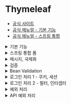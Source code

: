 # Thymeleaf
- [공식 사이트](https://www.thymeleaf.org/)
- [공식 메뉴얼 - 기본 기능](https://www.thymeleaf.org/doc/tutorials/3.0/usingthymeleaf.html)
- [공식 메뉴얼 - 스프링 통합](https://www.thymeleaf.org/doc/tutorials/3.0/thymeleafspring.html)

<details><summary>기본 기능</summary>
<p>

### 타임리프 특징
- 서버 사이드 HTML 렌터링 (SSR)
  - 백엔드 서버에서 HTML을 동적으로 렌더링
- 네츄럴 템플릿
  - 순수 HTML을 유지하면서 뷰 템플릿도 사용 가능
- 스프링 통합 지원

### 타임리프 기본 기능
- 사용 선언
    ```html
    <html xmlns:th="http://www.thymeleaf.org">
  ```
- 기본 표현식
    ```
    - 간단한 표현:
        - 변수 표현식: ${...}
        - 선택 변수 표현식: *{...}
        - 메시지 표현식: #{...}
        - 링크 URL 표현식: @{...}
        - 조각 표현식: ~{...}
    - 리터럴
        - 텍스트: 'one text', 'Another one!', ...
        - 숫자: 0, 34, 3.0, 12.3, ...
        - 불린: true, false
        - 널: null
        - 리터럴 토큰: one, sometext, main, ...
    - 문자 연산:
        - 문자 합치기: +
        - 리터럴 대체: |The name is ${name}|
    - 산술 연산:
        - Binary operators: +, -, *, /, %
        - Minus sign (unary operator): -
    - 불린 연산:
        - Binary operators: and, or
        - Boolean negation (unary operator): !, not
    - 비교와 동등:
        - 비교: >, <, >=, <=, (gt, lt, ge, le)
        - 동등 연산: ==, != (eq, ne)
    - 조건 연산:
        - If-then: (if) ? (then)
        - If-then-else: (if) ? (then) : (else)
        - Default: (value) ?: (default value)
    - 특별한 토큰:
        - No-Operation: _
  ```

### 텍스트 - text, utext
HTML의 콘텐츠(content)에 데이터를 출력하고 싶을 때
```html
<span th:text="${data}">기본 텍스트</span>
```
HTML의 태그 속성이 아니라 HTML 콘텐츠 영역 안에서 데이터를 직접 출력하고 싶다면
```html
컨텐츠 안에서 직접 출력하기 = [[${data}]]
```
- Escape
  - HTML 문서는 ```< , >``` 같은 특수 문자를 기반으로 정의한다. 따라서 뷰 템플릿으로 HTML 화면을 생성할 떄는 출력하는 데이터에 이러한 특수 문자가 있는 것을 주의해야 한다.
  - 타임리프가 제공하는 ```th:text```, ```[[...]]``` 는 기본적으로 이스케이프를 제공한다.
  - 언이스케이프하려면 ```th:utext```, ```[()]``` 로 사용하면 된다.

### 변수 - SpringEL
타임리프에서 변수를 사용할 때는 변수 표현식을 사용
- 변수 표현식: ```${...}```
- 그리고 이 변수 표현식에는 SpringEL이라는 스프링이 제공하는 표현식을 사용할 수 있다.
#### Object
- ```user.username```: user의 username을 프로퍼티 접근 -> ```user.getUsername()```과 같음
- ```user['username']```: 위와 같음
- ```user.getUsername()```: user의 getUsername()을 직접 호출
#### List
- ```users[0].username```: List에서 첫번째 회원을 찾고 username을 프로퍼티 접근 -> ```user[0].getUsername()```과 같음
- ```user[0]['username']```: 위와 같음
- ```user[0].getUsername()```: 리스트에서 첫번째 회원을 찾고 메서드를 직접 호출
#### Map
- ```userMap['userA'].username```: Map에서 userA를 찾고 username을 프로퍼티 접근 -> ```userMap['userA'].getUsername()```과 같음
- ```userMap['userA']['username']```: 위와 같음
- ```userMap['userA'].getUsername()```: Map에서 userA를 찾고 메서드를 직접 호출
#### 지역 변수
- ```th:with``` 사용

### 기본 객체들
- ```${#request}```
- ```${#response}```
- ```${#session}```
- ```${#servletContext}```
- ```${#locale}```
- 편의 객체
  - HTTP 요청 파라미터 접근 ```${param.xxx}```
  - HTTP 세션 접근 ```${session.xxx}```
  - 스프링 빈 접근 ```${@helloBean.hello('Spring!')}```

### 유틸리티 객체와 날짜
- ```#message``` : 메시지, 국제화 처리
- ```#uris``` : URI 이스케이프 지원
- ```#dates``` : ```java.util.Date``` 서식 지원
- ```#calendars``` : ```java.util.Calendar``` 서식 지원
- ```#temporals``` : 자바 8 날짜 서식 지원
- ```#numbers``` : 숫자 서식 지원
- ```#strings``` : 문자 관련 편의 기능
- ```#objects``` : 객체 관련 기능 제공
- ```#bools``` : boolean 관련 기능 제공
- ```#arrays``` : 배열 관련 기능 제공
- ```#lists, #sets, #maps``` : 컬렉션 관련 기능 제공
- ```#ids``` : 아이디 처리 관련 기능 제공
#### 자바 8 날짜
타임리프에서 자바 8 날짜인 ```LocalDate, LocalDateTime, Instant``` 를 사용하려면 추가 라이브러리(```thymeleaf-extra-java8time```)가 필요하지만, 스프링부트 타임리프를 사용하면 자동으로 추가

### URL 링크
타임리프에서 URL을 생성할 때는 ```@{...}``` 문법을 사용

### 리터럴 (Literals)
- 타임리프에서 문자 리터럴은 항상 작은 따옴표로 감싸야함 (공백없이 이어지는 경우 생략 가능)

### 속성 값 설정
- 속성 설정
  - ```th:*``` 속성을 지정하면 타임리프는 기존 속성을 ```th:*``` 로 지정한 속성으로 대체한다. 기존 속성이 없다면 새로 만든다.
  - ```<input type="text" name="mock" th:name="userA" />``` -> 타임리프 랜더링 후 ```<input type="text" name="userA" />```
- 속성 추가
  - ```th:attrappend``` : 속성 값의 값에 값을 추가한다.
  - ```th:attrprepend``` : 속성 값의 뒤에 값을 추가한다.
  - ```th:classappend``` : class 속성에 자연스럽게 추가한다.
- checked 처리
  - 타임리프의 ```th:checked``` 는 값이 ```false``` 인 경우 ```cheched``` 속성 자체를 제거

### 자바스크립트 인라인
- 텍스트 랜더링
  - ```var username = [[${user.username}]];```
    - 인라인 사용 전 -> ```var username = userA;```
    - 인라인 사용 후 -> ```var username = "userA";```
- 자바스크립트 내추럴 템플릿
  - ```var username = /*[[${user.username}]]*/ "test username";```
    - 인라인 사용 전 -> ```var username = /*userA*/ "test username";```
    - 인라인 사용 후 -> ```var username = "userA";```
- 객체
  - JSON 으로 자동 변환
  - ```var user = [[${user}]];```
    - 인라인 사용 전 -> ```var user = BasicController.User(username=userA, age=10);```
    - 인라인 사용 후 -> ```var user = {"username": "userA", "age": 10};```

### 템플릿 조각
웹 페이지를 개발할 때는 공통 영역이 많이 있다. 예를 들어 상단 영역이나 하단 영역, 좌측 카테고리 등등 여러 페이지에서 함께 사용하는 영역들이 있다.
타임리프는 이런 공통 영역을 위해 템플릿 조각과 레이아웃 기능을 지원한다.
    </p>
</details>

<details><summary>스프링 통합 폼</summary>
<p>

### 입력 폼 처리
- ```th:object="${item}"``` : form에서 사용할 객체를 지정한다. 선택 변수식```*{...}```을 적용할 수 있다.
- ```th:field="*{itemName}"```
  - ```*{itemName} == ${item.itemName}```
  - id, name, value 속성을 모두 자동으로 만들어준다.

### 체크 박스
- 체크 박스를 체크하면 HTML Form에서 ```open = on```이라는 값을 넘기고 스프링에서 ```on```이라는 문자를 ```true``` 타입으로 변환한다.
- 체크 박스 자체를 선택하지 않으면 ```open```이라는 필드 자체가 서버로 전송되지 않는다.
- 꼼수로 hidden 필드를 적용하여 체크 박스 미 체크 시 SpringMVC가 ```_open``` 값을 확인하여 ```false```를 인식할 수 있다.
- ```th:field="*{open}"``` 을 사용하면 타임리프가 자동으로 hidden 필드를 추가해준다. 체크가 된 경우 ```checked``` 속성 또한 추가해준다.
- 멀티 체크 박스의 경우도 hidden 필드를 자동으로 생성하게 되어 아무 것도 선택하지 않았을 때 빈 배열이 전달된다.

### 라디오 버튼
- 라디오 버튼은 체크 박스와 비슷하지만 null 값을 허용하고 수정 시에도 한번 체크한 값을 뺄 수 없기 때문에 hidden 필드를 생성하지 않는다.
- 타임리프에서 스프링 EL 문법으로 직접 enum 에 접근할 수 있는데 ```$(T(hello.thymleaf.itemservice.domain.item.itemType).values())```
- 하지만 위와 같이 하는 경우 enum 의 패키지 변경이 html 에도 영향이 있으므로 추천하지는 않는다.

### 셀렉트 박스
- 셀렉트 박스도 라디오와 비슷하게 적용하여 개발할 수 있습니다.

</p>
</details>

<details><summary>메시지, 국제화</summary>
<p>

### 메시지
- 스프링 사용 시 MessageSource 라는 인터페이스를 지정해주어야 한다.
  ```java
  @Bean
  public MessageSource messageSource() {
    ResourceBundleMessageSource messageSource = new ResourceBundleMessageSource();
    messageSource.setBasenames("messages", "errors");
    messageSource.setDefaultEncoding("utf-8");
    return messageSource;
  }
  ```
  - ```basenames```: 설정 파일의 이름을 지정한다.
    - ```messages```로 지정하면 ```messages.properties``` 파일을 읽어서 사용한다.
    - 파일의 위치는 ```/resources/messages.properties``` 에 두면 된다.
  - ```defaultEncoding```: 인코딩 정보를 지정한다.
- 하지만 스프링 부트를 사용하면 자동으로 MessageSource 를 빈으로 등록한다.
- 스프링 부트 메시지 소스 설정
  ```yaml
  spring:
    messages:
      basename: messages, config.i18n.messages
  ``` 
  + 기본값은 ```spring.messages.basename=messages```
  + MessageSource 를 빈으로 등록하지 않고, 스프링 부트와 관련된 별도의 설정을 하지 않으면 messages 라는 이름으로 기본 등록된다.
  + 따라서 messages.properties, messages_ko.properties, messages_en.properties 파일만 등록하면 자동으로 인식된다.
- 애플리케이션에 적용하기
  + thymeleaf 에서 적용 시 다음과 같이 사용할 수 있음
    - ```<label th:text="#{page.items}"></label>```
    - ```<p th:text="#{hello.name(${item.itemName})}"></p>```

### 국제화
- message 설정에 맞춰 messages.properties, messages_en.properties 등과 같이 파일을 만들어 사용할 수 있다.
- 기본 Locale 설정은 웹 브라우저의 Accept-Language 헤더 값을 사용한다.
- Locale 선택 방식을 변경하고 싶다면 ```LocaleResolver``` 인터페이스 구현체를 변경하면 된다.
- 기본적으로 Accept-Language 는 ```AcceptHeaderLocaleResolver``` 를 사용한다.
</p>
</details>

<details><summary>검증</summary>
<p>

### 검증 v1
- 일반적인 상품 저장 로직은 PRG(Post - Redirect - Get) 방식으로 동작하지만
- 검증이 맞지 않을 때 모델에 검증 데이터를 담아서 다시 폼을 보여줄 수 있도록 개발되어야 한다.
- 참고 **Safe Navigation Operation**
  + ```error?```는 error 가 null 일 때 NPE 가 발생하는 대신 null 로 처리하여 이후 로직이 실행되지 않도록 한다.
- 참고 **@ModelAttribute**
  + 자동으로 model 에 데이터를 추가하는데 기본적으로 type 이름으로 키가 잡히기 때문에 변경하려면
  + ```@ModelAttribute("name")```과 같이 이름을 지정해주면 된다.

### 검증 v2
- ```BindingResult```
  + 스프링이 제공하는 검증 요류를 보관하는 객체이다. 검증 오류가 발생하면 여기에 보관하면 된다.
  + ```BindingResult```가 있으면 ```@ModelAttribute```에 데이터 바인딩 시 오류가 발생해도 컨트롤러가 호출된다.
  + 예) ```@ModelAttribute```에 바인딩 시 타입 오류가 발생하면?
    - ```BindingResult```가 없으면 -> 400 오류가 발생하면서 컨트롤러가 호출되지 않고 오류 페이지로 이동
    - ```BindingResult```가 있으면 -> 오류 정보(```FieldError```)를 ```BindingResult```에 담아서 컨트롤러 정상 호출
  + ```BindingResult```에 검증 오류를 적용하는 3가지 방법
    - ```@ModelAttribute```의 객체에 타입 오류 등으로 바인딩이 실패하는 경우에 스프링이 ```FieldError``` 생성해서 ```BindingResult```에 넣어준다.
    - 개발자가 직접 넣어준다.
    - ```Validator``` 사용
  + 타입 오류 확인
    - 숫자가 입력되어야 할 곳에 문자를 입력해서 타입을 다르게 해서 ```BindingResult```를 호출하고 ```bindingResult```의 값을 확인해보자.
  + 주의
    - ```BindingResult```는 검증할 대상 바로 다음에 와야 한다. 순서가 중요하다. 예를 들어 ```@ModelAttribute Item item``` 바로 다음에 ```BindingResult```가 와야 한다.
    - ```BindingResult```는 Model 에 자동으로 포함된다.
  + ```BindingResult```와 ```Errors```
    - ```org.springframework.validation.Errors```
    - ```org.springframework.validation.BindingResult```
    - ```BindingResult```는 인터페이스이고 ```Errors``` 인터페이스를 상속받고 있다.
    - 실제 넘어오는 구현체는 ```BeanPropertyBindingResult```라는 것인데 둘다 구현하고 있으므로 ```BindingResult``` 대신에 ```Errors```를 사용해도 된다.
    - ```Errors``` 인터페이스는 단순한 오류 저장과 조회 기능을 제공한다.
    - ```BindingResult```는 여기에 더해서 추가적인 기능들을 제공한다. ```addError()```도 ```BindingResult```가 제공하므로 여기서는 ```BindingResult```를 사용하자. 주로 관례상 ```BindingResult```를 많이 사용한다.
- ```FieldError```, ```ObjectError```
  + ```FieldError```는 두가지 생성자를 제공한다.
    ```java
    public FieldError(String objectName, String field, String defaultMessage);
    public FieldError(String objectName, String field, @Nullable Object rejectedValue, boolean bindingFailure,
            @Nullable String[] codes, @Nullable Object[] arguments, @Nullable String defaultMessage);
    ```
    - 파라미터 목록
      + ```objectName```: 오류가 발생한 객체 이름
      + ```field```: 오류 필드
      + ```rejectValue```: 사용자가 입력한 값(거절된 값)
      + ```bindingFailure```: 타입 오류 같은 바인딩 실패인지, 검증 실패인지 구분 값
      + ```codes```: 메시지 코드
      + ```arguments```: 메시지에 사용하는 인자
      + ```defaultMessage```: 기본 오류 메시지
    - 오류 발생 시 사용자 입력 값 유지
      + 사용자의 입력 데이터가 컨트롤러의 ```@ModelAttribute```에 바인딩 되는 시점에 오류가 발생하면 모델 객체에 사용자 입력 값을 유지하기 어렵다.
      + 예를 들어 가격에 숫자가 아닌 문자가 입력된다면 가격은 Integer 타입으로 문자를 보관할 수 있는 방법이 없다.
      + 그래서 오류가 발생한 경우 사용자 입력 값을 보관하는 별도의 방법이 필요하다. 그리고 이렇게 보관된 사용자 입력 값을 검증 오류 발생 시 다시 화면에 노출한다.
      + ```FieldError```는 오류 발생 시 사용자 입력 값을 저장하는 기능을 제공한다.
    - 타임리프의 사용자 입력 값 유지
      + ```th:field="*{price}"```
      + 타임리프의 ```th:field```는 정상 상황에는 모델의 값을 사용하지만, 오류가 발생하면 ```FieldError```에서 보관된 값을 사용해서 값을 출력한다.
    - 스프링 바인딩 오류 처리
      + 타입 오류로 바인딩에 실패하면 스프링은 ```FieldError```를 생성하면서 사용자가 입력한 값을 넣어둔다. 그리고 해당 오류를 ```BindingResult```에 담아서 컨트롤러를 호출한다.
      + 따라서 타입 오류 같은 바인딩 오류 시에도 사용자의 오류 메시지를 정상 출력할 수 있다.
  + ```ObjectError```

### 오류 코드와 메시지 처리
- ```FieldError```, ```ObjectError``` 의 생성자 활용
  + ```codes```: ```required.item.itemName```를 사용해서 메시지 코드를 지정한다. 메시지 코드는 하나가 아니라 배열로 여러 값을 전달할 수 있는데 순서대로 매칭해서 처음 매칭되는 메시지를 사용한다.
  + ```arguments```: ```new Object[]{1000, 1000000}```를 사용해서 코드의 ```{0}, {1}```로 치환할 값을 전달한다.
- ```BindingResult```의 ```rejectValue()```, ```reject()``` 활용
  + 컨트롤러에서 ```BindingResult```는 검증해야 할 객체인 target 바로 뒤에 온다. 따라서 ```BindingResult```는 이미 본인이 검증해야할 객체인 target을 알고 있다.
  + ```rejectValue()```, ```reject()```를 사용할 수 있다.
  + ```field```: 오류 필드명
  + ```errorCode```: 오류 코드(이 오류 코드는 메시지에 등록된 코드가 아니다. 뒤에서 설명할 MessageResolver를 위한 에러 코드다.)
  + ```errorArgs```: 오류 메시지에서 ```{0}```을 치환하기 위한 값
  + ```defaultMessage```: 오류 메시지를 찾을 수 없을 때 사용하는 기본 메시지
  + 에러 메시지 코드를 범용적으로 적어도 객체명과 필드명을 조합한 구체적인 메시지가 있는지 확인하고 없으면 범용적 메시지를 사용한다. -> 스프링은 ```MessageCodesResolver```라는 것으로 이러한 기능을 지원한다.
- ```MessageCodesResolver```
  + 검증 오류 코드로 메시지 코드들을 생성한다.
  + ```MessageCodesResolver```는 인터페이스고 ```DefaultMessageCodesResolver```는 기본 구현체이다.
  + 주로 ```ObjectError```, ```FieldError```와 함께 사용한다.
  + 기본 메시지 생성 규칙
    - 객체 오류
      + code + "." + object name
      + code
    - 필드 오류
      + code + "." + object name + "." + field name
      + code + "." + field name
      + code + "." + field type
      + code
  + 동작 방식
    - ```rejectValue()```, ```reject```는 내부에서 ```MessageCodesResolver```를 사용한다. 여기에서 메시지 코드를 생성한다.
    - ```FieldError```, ```ObjectError```의 생성자를 보면, 오류 코드를 하나가 아니라 여러 오류 코드를 가질 수 있다. ```MessageCodesResolver```를 통해서 생성된 순서대로 오류 코드를 보관한다.
- ```ValidationUtils``` 사용
  + ```ValidationUtils.rejectIfEmptyOrWhitespace(bindingResult, "itemName", "required");```과 같이 사용할 수 있다.
- 스프링이 직접 작성한 메시지 코드
  + 스프링은 타입 오류가 발생하면 ```typeMismatch```라는 오류 코드를 사용한다.
- ```WebDataBinder``` 사용하기
  + 스프링의 파라미터 바인딩 역할을 해주고 검증 기능도 내부에 포함한다.
  + ```@InitBinder```로 ```WebDataBinder```에 검증기를 추가하면 해당 컨트롤러에서는 검증기를 자동으로 적용할 수 있다.
  + 그리고 검증할 대상 앞에 ```@Validated``` 를 추가한다.
  + 동작 방식
    - ```@Validated```는 검증기를 실행하라는 애노테이션이다.
    - 이 애노테이션이 붙으면 앞서 ```WebDataBinder```에 등록한 검증기를 찾아서 실행한다.
    - 여러 검증기를 등록하는 경우 ```supports()```를 통해 적절한 검증기를 찾아 실행하게 된다.
  + 글로벌 설정은 다음과 같이 진행
    ```java
    @Configuration
    public class validationConfig implements WebMvcConfig {
        @Override
        public Validator validator() {
            return new ItemValidator();
        }
    }
    ```
</p>
</details>

<details><summary>Bean Validation</summary>
<p>

### Bean Validation
- 특정 구현체가 아니라 Bean Validation 2.0 (JSR-380) 이라는 기술 표준이다. 쉽게 말해 검증 애노테이션과 여러 인터페이스의 모음이다.
- 마치 JPA가 표준 기술이고 그 구현체로 하이버네이트가 있는 것과 같다.
- 일반적으로 사용하는 구현체는 하이버네이트 validation이다. (ORM과 관련 있는 것은 아니다.)
- 하이버네이트 validation 관련 링크
  + 공식 사이트: https://hibernate.org/validator/
  + 공식 메뉴얼: https://docs.jboss.org/hibernate/stable/validator/reference/en-US/html_single/?v=8.0
  + 검증 애노테이션 모음: https://docs.jboss.org/hibernate/stable/validator/reference/en-US/html_single/?v=8.0#validator-defineconstraints-spec

### 검증 애노테이션 적용
- 의존성 추가 (build.gradle)
  ```java
  implementation 'org.springframework.boot:spring-boot-starter-validation'
  ```
- 객체에 애노테이션 추가
  + ```@NotBlank```: 빈값 + 공백만 있는 경우를 허용하지 않는다.
  + ```@NotNull```: null 을 허용하지 않는다.
  + ```@Range(min = 1000, max = 1000000)```: 범위 안의 값이어야 한다.
  + ```@Max(9999)```: 최대 9999까지만 허용한다.
- 참고
  + ```javax.validation.constraints.NotNull```
  + ```org.hibernate.validator.constraints.Range```
  + ```javax.validation```으로 시작하면 특정 구현에 관계 없이 제공되는 표준 인터페이스이고, ```org.hibernate.validator```이면 하이버네이트 validator 구현체를 사용할 때만 제공되는 검증 기능이다.

### 동작 방식
- 스프링부트가 ```spring-boot-starter-validation``` 라이브러리를 넣으면 자동으로 Bean Validator를 인지하고 스프링에 통합한다.
- 스프링부트는 자동으로 글로벌 Validator를 등록한다.
  + ```LocalValidatorFactoryBean```을 글로벌 Validator로 등록한다. 이 Validator는 ```@NotNull``` 같은 애노테이션을 보고 검증을 수행한다.
  + 이렇게 글로벌 Validator가 적용되어 있기 때문에, ```@Valid```, ```@Validated```만 적용하면 된다.
  + 검증 오류가 발생하면, ```FieldError```, ```ObjectError```를 생성해서 ```BindingResult```에 담아준다.
  + 주의!
    - 직접 글로벌 Validator를 등록하면 스프링부트는 Bean Validator를 글로벌 Validator로 등록하지 않아 애노테이션 기반의 빈 검증기가 동작하지 않는다.
- 참고
  + 검증 시 ```@Validated```, ```@Valid``` 둘다 사용 가능하다.
  + ```javax.validation.@Valid```를 사용하려면 build.gradle에 의존성 추가가 필요하다.
  + ```@Validated```는 스프링 전용 검증 애노테이션이고, ```@Valid```는 자바 표준 검증 애노테이션이다. 둘중 아무거나 사용해도 동일하게 작동하지만, ```@Validated```는 내부에 groups 라는 기능을 포함하고 있다. 
- 검증 순서
  + ```@ModelAttribute``` 각각의 필드에 타입 변환 시도
    - 성공하면 다음으로 
    - 실패하면 ```typeMismatch```로 ```FieldError``` 추가
  + validator 적용
    - 바인딩에 성공한 필드만 Bean Validator 적용

### 에러 코드
- Bean Validator를 적용하고 bindingResult에 등록된 검증 오류 코드를 확인하면 오류 코드가 애노테이션 이름으로 등록된다.
- 예를 들어 ```@NotBlank``` 는
  + NotBlank.item.itemName
  + NotBlank.itemName
  + NotBlank.java.lang.String
  + NotBlank
- 메시지 찾는 순서
  + 생성된 메시지 코드 순서대로 ```messageSource```에서 메시지 찾기
  + 애노테이션의 ```message```속성 사용 -> ```@NotBlank(message = "공백! {0}")```
  + 라이브러리가 제공하는 기본 값 사용 -> 공백일 수 없습니다.
- ```ObjectError```의 경우
  + ```@ScriptAssert()```를 사용하면 된다.
  + 하지만 실제 사용하기에는 제약이 많아 복잡하기 때문에 자바 코드로 작성하는 것을 권장

### Bean Validation- groups
- 동일한 모델 객체를 등록할 때와 수정할 때 다르게 검증하는 방법
  + Bean Validation의 groups 기능을 사용한다.
  + Item을 직접 사용하지 않고 ItemSaveForm, ItemUpdateForm과 같은 별도의 모델 객체를 만들어서 사용한다.
- groups 으로 사용될 인터페이스를 만들어야 함
- groups 기능을 사용하려면 ```@Validated```를 사용해야 함
- 복잡하기 때문에 잘 사용하지는 않음
- 또한 실무에서는 폼 객체를 분리해서 주로 사용함

### HTTP 메시지 컨버터
- ```@Valid```, ```@Validated```는 HttpMessageConverter(```@RequestBody```)에도 사용할 수 있다.
- 참고
  + ```@ModelAttribute```는 HTTP 요청 파라미터(URL 쿼리 스트링, POST Form)를 다룰 때 사용한다.
  + ```@RequestBody```는 HTTP Body의 데이터를 객체로 변환할 때 사용한다. 주로 API JSON 요청을 다룰 때 사용한다.
- API의 경우 3가지 경우를 나누어 생각해야 한다.
  + 성공 요청: 성공
  + 실패 요청: JSON을 객체로 생성하는 것 자체가 실패함
  + 검증 오류 요청: JSON을 객체로 생성하는 것은 성공했고 검증에서 실패
- 차이점 확인
  + ```@ModelAttribute```는 필드 단위로 정교하게 바인딩이 적용된다. 특정 필드가 바인딩 되지 않아도 나머지는 정상 바인딩이 되고 Validator를 사용한 검증도 적용할 수 있다.
  + ```@RequestBody```는 HttpMessageConverter 단계에서 JSON 데이터를 객체로 변경하지 못하면 이후 단계 자체가 진행되지 않고 예외가 발생한다. 컨트롤러도 호출되지 않고 Validator도 적용할 수 없다.
</p>
</details>

<details><summary>로그인 처리 1 - 쿠키, 세션</summary>
<p>

### 쿠키 (Cookie)
- 서버에서 로그인 성공 시 HTTP 응답에 쿠키를 담아서 전달하면 로그인 상태를 유지할 수 있다.
- 종류
  + 영속 쿠키: 만료 날짜를 입력하면 해당 날짜까지 유지
  + 세션 쿠키: 만료 날짜를 생략하면 브라우저 종료시까지만 유지
- 보안 문제
  + 쿠키 값은 임의로 변경할 수 있다.
    - 클라이언트가 쿠키를 강제로 변경하면 다른 사용자가 된다.
    - 실제 브라우저 개발자 모드 -> Application -> Cookie 변경으로 확인
  + 쿠키에 보관된 정보는 훔쳐갈 수 있다.
    - 만약 쿠키에 개인정보나 신용카드 정보가 있다면 이 정보가 웹브라우저에도 보관되고 네트워크 요청마다 클라이언트에서 서버로 전달된다.
    - 쿠키의 정보가 나의 로컬 PC에서 털릴 수도 있고 네트워크 구간에서 털릴 수도 있다.
  + 해커가 쿠키를 한번 훔쳐가면 평생 사용할 수 있다.
    - 해커가 쿠키를 훔쳐가서 그 쿠키로 악의적인 요청을 계속 시도할 수 있다.
- 대안
  + 쿠기에 중요한 값을 노출하지 않고 사용자 별로 예측 불가능한 임의의 토큰(랜덤 값)을 노출하고 서버에서 토큰과 사용자 id를 매핑해서 인식한다. 그리고 서버에서 토큰을 관리한다.
  + 토큰은 해커가 임의의 값을 넣어도 찾을 수 없도록 예측 불가능 해야 한다.
  + 해커가 토큰을 털어가도 시간이 지나면 사용할 수 없도록 서버에서 해당 토큰의 만료 시간을 짧게 유지한다. 또는 해킹이 의심되는 경우 서버에서 해당 토큰을 강제로 제거하면 된다.

### 세션 (Session)
- 서버에 중요한 정보를 저장하고 연결을 유지하는 방법
- 세션을 사용 시
  + 쿠키 값을 변조 가능 -> 예상 불가능한 복잡한 세션 id를 사용한다.
  + 쿠키에 보관하는 정보는 클라이언트 해킹 시 털릴 가능성이 있다. -> 세션 id가 털려도 여기에는 중요한 정보가 없다.
  + 쿠키 탈취 후 사용 -> 세션의 만료 시간을 짧게 유지하고 해킹이 의심되는 경우 강제로 제거하면 된다.
- HTTP Session
  + 서블릿을 통해 ```HttpSession```을 생성하면 다음과 같은 쿠키를 생성한다. 이름은 ```JSESSIONID```이고 값은 추정 불가능한 랜덤 값이다.
  + ```@SessionAttribute```를 사용할 수 있다.
    - 이미 로그인 된 사용자를 찾을 때 사용할 수 있고 이 애노테이션은 세션을 새로 생성하지 않는다.
  + TrackingModes
    - 로그인을 처음 시도하면 URL이 다음과 같이 JSESSIONID를 포함하고 있다.
    - ```http://localhost:8080/home;jsessionid=ED55A92FB5AD639D406E3F41BD82C574```
    - 이것은 웹 브라우저가 쿠키를 지원하지 않을 때 쿠키 대신 URL을 통해서 세션을 유지하는 방법이다. 이 방법을 사용하려면 URL에 이 값을 계속 포함해서 전달해야 한다.
    - 타임리프 같은 템플릿은 엔진을 통해서 링크를 걸면 ```jsessionid```를 자동으로 URL에 포함해준다.
    - 서버 입장에서 윕 브라우저가 쿠키를 지원하는지 안하는지 최초에는 판단하지 못하므로 쿠키 값도 전달하고 URL에 ```jsessionid```도 전달한다.
    - URL 전달 방식을 끄고 항상 쿠키를 통해서만 세션을 유지하고 싶으면 다음 옵션을 넣어주면 된다.
      + ```server.servlet.session.tracking-modes=cookie```
  + 세션 타임아웃 발생
    - 세션의 타임아웃 시간은 해당 세션과 관련된 ```jsessionid```를 전달하는 HTTP 요청이 있으면 현재 시간으로 다시 초기화 된다. 이렇게 초기화 되면 세션 타임아웃으로 설정한 시간동안 세션을 추가로 사용할 수 있다.
    - ```LastAccessedTime``` 이후로 timeout 시간이 지나면 WAS가 내부에서 해당 세션을 제거한다.
- 실무에서 주의할 점은 세션에는 최소한의 데이터만 보관해야 한다는 점이다. 보관한 데이터 용량 * 사용자 수로 세션의 메모리 사용량이 급격하게 늘어나서 장애로 이어질 수 있다.
- 추가로 세션 시간의 길이를 너무 길게 가져가면 메모리 사용이 계속 누적 될 수 있으므로 적당한 시간을 가져가는 것이 중요한다. 기본적으로 30분
</p>
</details>

<details><summary>로그인 처리 2 - 필터, 인터셉터</summary>
<p>

### 서블릿 필터
- 웹과 관련된 공통 관심 사항을 처리할 수 있다.
- 필터 흐름: HTTP 요청 -> WAS -> 필터 -> 서블릿 -> 컨트롤러
- 필터를 적용하면 필터가 호출된 다음에 서블릿이 호출된다. 그래서 모든 고객의 요청 로그를 남기는 요구사항이 있다면 필터를 사용하면 된다.
- 참고로 필터는 특정 URL 패턴에 적용할 수 있다. ```/*```라고 하면 모든 요청에 필터가 적용된다.
- 적절하지 않은 요청이라고 판단되면 다음으로 넘기지 않고 끝낼 수 있다.
- 필터 체인
  + 필터는 체인으로 구성되는데 중간에 필터를 자유롭게 추가할 수 있다.
  + HTTP 요청 -> WAS -> 필터 1 -> 필터 2 -> 필터 3 -> 서블릿 -> 컨트롤러
- 필터 인터페이스
  + 필터 인터페이스를 구현하고 등록하면 서블릿 컨테이너가 필터를 싱글톤 객체로 생성하고 관리한다.
  + ```init()```: 필터 초기화 메서드, 서블릿 컨터이너가 생성될 때 호출된다.
  + ```doFilter()```: 고객의 요청이 올 때마다 해당 메서드가 호출된다. 필터에 로직을 구현하면 된다.
  + ```destroy()```: 필터 종료 메서드, 서블릿 컨테이너가 종료될 때 호출된다.
- 참고
  + 실무에서 HTTP 요청 시 같은 요청의 로그에 모두 같은 식별자를 자동으로 남기는 방법은 logback mdc로 검색해보자.
  + 필터는 ```chain.doFilter(request, response)```를 호출하여 다음 필터 또는 서블릿을 호출할 때 ```ServletRequest```, ```ServletResponse```를 구현한 완전히 다른 객체로 만들어서 전달할 수 있다.

### 스프링 인터셉터
- 웹과 관련된 공통 관심 사항을 처리할 수 있다.
- 스프링 인터셉터 흐름: HTTP 요청 -> WAS -> 필터 -> 서블릿 -> 스프링 인터셉터 -> 컨트롤러
- 스프링 인터셉터는 디스패처 서블릿과 컨트롤러 사이에서 컨트롤러 호출 직전에 호출된다.
- 스프링 인터셉터는 스프링 MVC가 제공하는 기능이기 때문에 결국 디스패처 서블릿 이후에 등장하게 된다. 스프링 MVC의 시작점이 디스패처 서블릿이라고 생각해보면 이해가 될 것이다.
- 스프링 인터셉터에도 URL 패턴을 적용할 수 있는데 서블릿 URL 패턴과는 다르고, 매우 정밀하게 설정할 수 있다.
- 적절하지 않은 요청이라고 판단되면 다음으로 넘기지 않고 끝낼 수 있다.
- 인터셉터 체인
  + 인터셉터는 체인으로 구성되는데 중간에 필터를 자유롭게 추가할 수 있다.
  + HTTP 요청 -> WAS -> 필터 1 -> ... -> 필터 N -> 서블릿 -> 인터셉터 1 -> ... -> 인터셉터 N -> 컨트롤러
- 스프링 인터셉터 인터페이스
  + 인터셉터는 컨트롤러 호출 전(```preHandle```), 컨트롤러 호출 후(```postHandle```), 요청 완료 이후(```afterCompletion```)와 같이 단계적으로 세분화되어 있다.
    + ```preHandle```: 컨트롤러 호출 전에 호출 (더 정확히는 핸들러 어댑터 호출 전), 반환 값이 true 이면 다음을 진행하고 false 인 경우 다음 인터셉터, 핸들러 어댑터 모두 호출되지 않고 끝난다.
    + ```postHandle```: 컨트롤러 호출 후에 호출 (더 정확히는 핸들러 어댑처 호출 후), 컨트롤러에서 예외가 발생하면 호출되지 않는다.
    + ```afterCompletion```: 뷰가 랜더링된 이후에 호출, 항상 호출
  + 인터셉터는 어떤 컨트롤러(```handler```)가 호출되는지 호출 정보도 받을 수 있다.
  + 그리고 어떤 ```modelAndView```가 반환되는지 응답 정보도 받을 수 있다.
- 스프링 인터셉터 PathPattern 참고: https://docs.spring.io/spring-framework/docs/5.0.0.M4_to_5.0.0.M5/Spring%20Framework%205.0.0.M5/org/springframework/web/util/patterns/PathPattern.html
- 인터셉터의 장점
  + pre, post 로 관심사가 분리되어 원하는 부분만 구현하면 된다.
  + 인터셉터 등록 시 pathPattern을 보다 정교하게 설정할 수 있다.

### ArgumentResolver
- ```supportsParameter```: 원하는 파라미터가 맞는지 확인한다. ```@Login``` 애노테이션이 있으면서 ```Member```타입이면 ```ArgumentResolver```가 사용된다.
- ```resolveArgument```: 컨트롤러 호출 직전에 호출되어 필요한 파라미터 정보를 생성해준다.
</p>
</details>

<details><summary>예외 처리</summary>
<p>

### 서블릿 예외 처리
- 서블릿은 다음 2가지 방식으로 예외를 처리한다.
  + Exception(예외)
  + response.sendError(HTTP 상태 코드, 에러 메시지)
- Exception 이 발생한 경우 잡지 않고 WAS까지 전달이 되면
  + 톰캣은 없는 URL의 경우 404, 그외 서버에서 발생한 에러는 500으로 처리한다.
- sendError 를 사용하면 당장 에러를 발생시키는 것이 아니고 서블릿 컨테이너에게 오류가 발생했다는 것을 알릴 수 있다.
  + 서블릿 컨테이너는 고객에게 응답 전에 response의 sendError()가 호출되었는지 확인하고 설정한 오류 코드에 맞추어 기본 오류 페이지를 보여준다.

### 서블릿 예외 처리 - 필터
- DispatcherType
  + 서블릿 예외 처리를 위해 에러 페이지를 호출하게 되면 필터, 서블릿, 인터셉터 모두 다시 호출되기 때문에
  + 클라이언트의 요청인지 오류 페이지 출력을 위한 내부 요청인지 구분하기 위해 이 값을 제공한다.
  + ```REQUEST```: 클라이언트 요청
  + ```ERROR```: 오류 요청
  + ```FORWARD```: MVC에서 배웠던 서블릿에서 다른 서블릿이나 JSP를 호출할 때 ```RequestDispatcher.forward(request, response);```
  + ```INCLUDE```: 서블릿에서 다른 서블릿이나 JSP의 결과를 포함할 때 ```RequestDispatcher.include(request, response);```
  + ```ASYNC```: 서블릿 비동기 호출
- 필터는 서블릿 기술이기 때문에 기본적으로 REQUEST 일때 적용이 되고 잘 처리가 된다. (추가로 다른 타입을 설정할 수 있음)

### 서블릿 예외 처리 - 인터셉터
- excludePathPatterns 에 에러 페이지 경로를 추가하여 내부 호출에서는 인터셉터가 실행되지 않도록 처리할 수 있다.

### 전체 에러 흐름 정리
- 필터와 인터셉터 등록 시 설정을 통해 내부 호출 시에는 필터와 인터셉터를 실행하지 않도록 할 수 있다. (기본적으로 흐름에 맞게 실행됨)
```
1. WAS(/error-ex, dispatcherType=REQUEST) -> 필터 -> 서블릿 -> 인터셉터 -> 컨트롤러
2. WAS(여기까지 전파) <- 필터 <- 서블릿 <- 인터셉터 <- 컨트롤러(예외 발생)
3. WAS 오류 페이지 확인
4. WAS(/error-page/500, dispatcherType=ERROR) -> 필터 (x) -> 서블릿 -> 인터셉터 (x) -> 컨트롤러(error-page/500) -> view
```

### 오류 페이지
- 지금까지 예외 처리 페이지를 만들기 위해 다음과 같은 과정을 거쳤다.
  + WebServerCustomizer 만들고
  + 예외 종류에 따라서 ErrorPage 추가하고
  + 예외 처리용 컨트롤러 ErrorPageController 를 만들었다.
- 스프링 부트는 모든 과정을 자동화 해준다.
  + ErrorPage 를 자동으로 등록한다. 이때 /error 라는 경로로 기본 오류 페이지를 설정한다.
  + BasicErrorController 라는 스프링 컨트롤러를 자동으로 등록한다.
- 순서
  + 뷰 템플릿
    - ```resources/templates/error/500.html```
    - ```resources/templates/error/5xx.html```
  + 정적 리소스 (```static```, ```public```)
    - ```resources/static/error/404.html```
    - ```resources/static/error/400.html```
    - ```resources/static/error/4xx.html```
  + 적용 대상이 없을 때 뷰 이름 (```error```)
    - ```resources/templates/error.html```
</p>
</details>

<details><summary>API 예외 처리</summary>
<p>

### 스프링 기본 에러 처리
- api도 ```BasicErrorController```를 사용할 수 있다.
  + ```errorHtml()```: ```produces = MediaType.TEXT_HTML_VALUE``` 클라이언트 요청의 Accept 헤더 값이 text/html 인 경우에 호출하여 view 를 반환
  + ```error()```: 그 외의 경우에 호출되고 ResponseEntity로 HTTP Body에 JSON 데이터를 반환한다.

### HandlerExceptionResolver
- 스프링 MVC는 컨트롤러(핸들러) 밖으로 예외가 던져진 경우 예외를 해결하고 동작을 새로 정의할 수 있는 방법을 제공한다.
- 컨트롤러 밖으로 던져진 예외를 해결하고 동작 방식을 변경하고 싶으면 HandlerExceptionResolver를 사용하면 된다.
- 반환 값에 따라 ```DispatcherServlet```의 동작 방식은 다음과 같다.
  + 빈 ModelAndView: 뷰를 랜더링하지 않고 정상 흐름으로 서블릿이 리턴된다.
  + ModelAndView 지정: ```ModelAndView```에 ```View```, ```Model``` 등의 정보를 지정해서 반환하면 뷰를 랜더링한다.
  + null: ```null```을 반환하면 다음 ```ExceptionResolver```를 찾아서 실행한다. 만약 처리할 수 있는 ```ExceptionResolver```가 없으면 예외 처리가 안되고 기존에 발생한 예외를 서블릿 밖으로 던진다.
- 등록 시
  + ```configureHandlerExceptionResolvers(...)```를 사용하면 스프링이 기본으로 등록하는 ```ExceptionResolver```가 제거되므로 주의
  + ```extendHandlerExceptionResolvers```를 사용하자
- 서블릿 컨테이너까지 예외를 던지지 않고 미리 처리하여 정상 응답처럼 전달하는 방식이다.
- ModelAndView를 반환하기 때문에 직접 만들어 사용하는데 어려움이 많다.

### 스프링이 제공하는 ExceptionResolver
- ExceptionHandlerExceptionResolver
  + ```@ExceptionHandler```를 처리한다.
- ResponseStatusExceptionResolver
  + HTTP 상태 코드를 지정해준다.
  + 다음 두가지 예외를 처리한다.
    - ```@ResponseStatus```가 달려있는 예외
    - ```ResponseStatusException``` 예외
- DefaultHandlerExceptionResolver
  + 스프링 내부 기본 예외를 처리한다.
  + 우선 순위가 가장 낮다.

### @ExceptionHandler
- HTML 화면 오류 vs API 오류
  + 웹 브라우저에 HTML 화면을 제공할 때는 오류가 발생하면 ```BasicErrorController```를 사용하는게 편하다.
  + API 는 예외에 따라 응답 데이터가 다양해질 수 있어 처리가 어렵다.
    - ```HandlerExceptionResolver```를 떠올려보면 ```ModelAndView```를 반환해야 했다. 이것은 API 응답에 필요하지 않다.
    - API 응답을 위해 HttpServletResponse 에 직접 응답 데이터를 넣어주었다. 이것은 매우 불편하다.
    - 특정 컨트롤러에서만 발생하는 예외를 별도로 처리하기 어렵다.
    - 따라서 스프링은 ```ExceptionHandlerExceptionResolver```를 통해 처리되는 ```@ExceptionHandler```를 제공한다.
- 해당 컨트롤러에서 발생한 에러를 처리한다.
- 지정한 예외와 그 자식 예외까지 같이 처리한다. 나눠져 있다면 자식 예외(더 자세한 예외)가 더 우선적으로 처리된다.
- 실행 흐름 예시
  + 컨트롤러를 호출한 결과 ```IllegalArgumentException``` 예외가 컨트롤러 밖으로 던져진다.
  + 예외가 발생했으므로 ```ExceptionResolver```가 작동한다. 가장 우선순위가 높은 ```ExceprionHandlerExceptionResolver```가 실행된다.
  + ```ExceprionHandlerExceptionResolver```는 해당 컨트롤러에 ```IllegalArgumentException```을 처리할 수 있는 ```@ExceptionHandler```가 있는지 확인한다.
  + ```illegalExceptionHandler()```를 실행한다. ```@RestController```이므로 ```illegalExceptionHandler()```에도 ```@ResponseBody```가 적용되어 HTTP 컨버터가 사용되고 JSON으로 반환된다.
  + ```@ResponseStatus(HttpStatus.BAD_REQUEST)```를 지정했으므로 HTTP 상태 코드 400으로 응답한다.
- 참고: https://docs.spring.io/spring-framework/reference/web/webmvc/mvc-servlet/exceptionhandlers.html

### @ControllerAdvice
- 대상으로 지정한 여러 컨트롤러에 ```@ExceptionHandler```, ```@InitBinder``` 기능을 부여해주는 역할을 한다.
- ```@ControllerAdvice```에 대상을 지정하지 않으면 모든 컨트롤러에 적용된다. (글로벌 적용)
- ```@RestControllerAdvice```는 ```@ControllerAdvice```와 같고 ```@ResponseBody```가 추가되어 있다.
- 참고: https://docs.spring.io/spring-framework/reference/web/webmvc/mvc-controller/ann-advice.html
</p>
</details>

